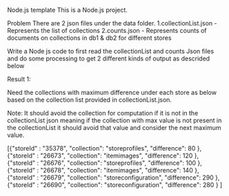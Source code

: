 Node.js template
This is a Node.js project.

Problem There are 2 json files under the data folder. 1.collectionList.json - Represents the list of collections 2.counts.json - Represents counts of documents on collections in db1 & db2 for different stores

Write a Node js code to first read the collectionList and counts Json files and do some processing to get 2 different kinds of output as descrided below

Result 1:

Need the collections with maximum difference under each store as below based on the collection list provided in collectionList.json.

Note: It should avoid the collection for computation if it is not in the collectionList json meaning if the collection with max value is not present in the collectionList it should avoid that value and consider the next maximum value.

[{"storeId" : "35378", "collection": "storeprofiles", "difference": 80 }, {"storeId" : "26673", "collection": "itemimages", "difference": 120 }, {"storeId" : "26676", "collection": "storeprofiles", "difference": 100 }, {"storeId" : "26678", "collection": "itemimages", "difference": 140 }, {"storeId" : "26679", "collection": "storeconfiguration", "difference": 290 }, {"storeId" : "26690", "collection": "storeconfiguration", "difference": 280 } ]